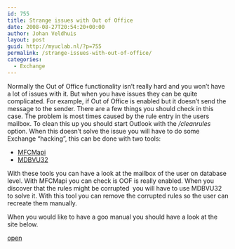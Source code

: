 ```yaml
---
id: 755
title: Strange issues with Out of Office
date: 2008-08-27T20:54:20+00:00
author: Johan Veldhuis
layout: post
guid: http://myuclab.nl/?p=755
permalink: /strange-issues-with-out-of-office/
categories:
  - Exchange
---
```

Normally the Out of Office functionality isn&#8217;t really hard and you won&#8217;t have a lot of issues with it. But when you have issues they can be quite complicated. For example, if Out of Office is enabled but it doesn&#8217;t send the message to the sender. There are a few things you should check in this case. The problem is most times caused by the rule entry in the users mailbox. To clean this up you should start Outlook with the _/cleanrules_ option. When this doesn&#8217;t solve the issue you will have to do some Exchange &#8220;hacking&#8221;, this can be done with two tools:

  * <a href="http://www.microsoft.com/downloads/details.aspx?FamilyID=55fdffd7-1878-4637-9808-1e21abb3ae37&DisplayLang=en" target="_blank">MFCMapi</a>
  * <a href="http://www.microsoft.com/downloads/details.aspx?FamilyID=3d1c7482-4c6e-4ec5-983e-127100d71376&DisplayLang=en" target="_blank">MDBVU32</a>

With these tools you can have a look at the mailbox of the user on database level. With MFCMapi you can check is OOF is really enabled. When you discover that the rules might be corrupted  you will have to use MDBVU32 to solve it. With this tool you can remove the corrupted rules so the user can recreate them manually.

When you would like to have a goo manual you should have a look at the site below.

<a href="http://www.msexchange.org/articles_tutorials/exchange-server-2007/tools/troubleshooting-out-of-office.html" target="_blank">open</a>